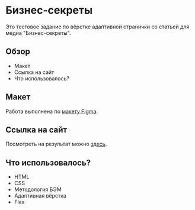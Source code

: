 # Бизнес-секреты

Это тестовое задание по вёрстке адаптивной странички со статьей для медиа "Бизнес-секреты".

## Обзор

* Макет
* Ссылка на сайт
* Что использовалось?

## Макет

Работа выполнена по [макету Figma](https://www.figma.com/file/Ju3NAn49liJ3w0qz9i9wnZ/Test.Verstka?type=design&node-id=1-78&t=CgzBccuwJgG4DWAy-0).

## Ссылка на сайт

Посмотреть на результат можно [здесь](https://frantsuzovatamara.github.io/test-secrets-tinkoff/).

## Что использовалось?

* HTML
* CSS
* Методология БЭМ
* Адаптивная вёрстка
* Flex
